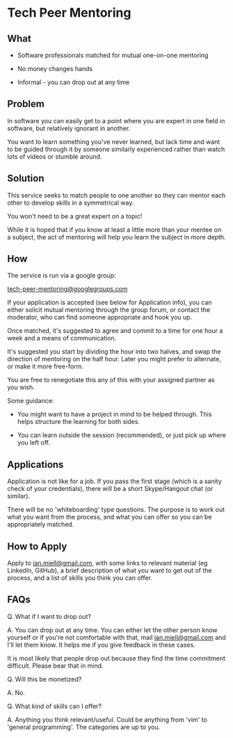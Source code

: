 # Tech Peer Mentoring

## What

- Software professionals matched for mutual one-on-one mentoring

- No money changes hands

- Informal - you can drop out at any time



## Problem

In software you can easily get to a point where you are expert in one field in
software, but relatively ignorant in another.

You want to learn something you've never learned, but lack time and want to be
guided through it by someone similarly experienced rather than watch lots of
videos or stumble around.

## Solution

This service seeks to match people to one another so they can mentor each other
to develop skills in a symmetrical way.

You won't need to be a great expert on a topic!

While it is hoped that if you know at least a little more than your mentee on a
subject, the act of mentoring will help you learn the subject in more depth.

## How

The service is run via a google group:

tech-peer-mentoring@googlegroups.com

If your application is accepted (see below for Application info), you can either
solicit mutual mentoring through the group forum, or contact the moderator, who
can find someone appropriate and hook you up.

Once matched, it's suggested to agree and commit to a time for one hour a week
and a means of communication.

It's suggested you start by dividing the hour into two halves, and swap the
direction of mentoring on the half hour. Later you might prefer to alternate, or
make it more free-form.

You are free to renegotiate this any of this with your assigned partner as you
wish.

Some guidance:

- You might want to have a project in mind to be helped through. This helps structure the learning for both sides.

- You can learn outside the session (recommended), or just pick up where you left off.


## Applications

Application is not like for a job. If you pass the first stage (which is a
sanity check of your credentials), there will be a short Skype/Hangout chat (or
similar).

There will be no 'whiteboarding' type questions. The purpose is to work out what
you want from the process, and what you can offer so you can be appropriately
matched.


## How to Apply

Apply to ian.miell@gmail.com, with some links to relevant material (eg LinkedIn,
GitHub), a brief description of what you want to get out of the process, and
a list of skills you think you can offer.


## FAQs

Q. What if I want to drop out?

A. You can drop out at any time. You can either let the other person know
yourself or if you're not comfortable with that, mail ian.miell@gmail.com and
I'll let them know. It helps me if you give feedback in these cases.

It is most likely that people drop out because they find the time commitment
difficult. Please bear that in mind.

Q. Will this be monetized? 

A. No.

Q. What kind of skills can I offer?

A. Anything you think relevant/useful. Could be anything from 'vim' to 'general programming'. The categories are up to you.



